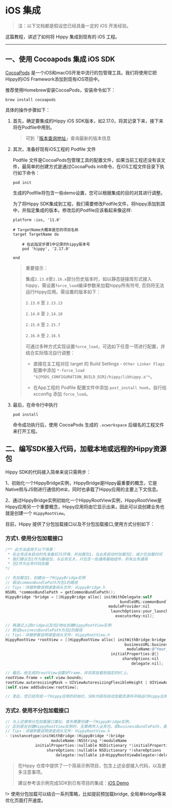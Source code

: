 # iOS 集成

> 注：以下文档都是假设您已经具备一定的 iOS 开发经验。

这篇教程，讲述了如何将 Hippy 集成到现有的 iOS 工程。

---

## 一、使用 Cocoapods 集成 iOS SDK

[CocoaPods](https://cocoapods.org/) 是一个iOS和macOS开发中流行的包管理工具。我们将使用它把Hippy的iOS Framework添加到现有iOS项目中。

推荐使用Homebrew安装CocoaPods，安装命令如下：

```shell
brew install cocoapods
```

具体的操作步骤如下：

1. 首先，确定要集成的Hippy iOS SDK版本，如2.17.0，将其记录下来，接下来将在Podfile中用到。

   > 可到「[版本查询地址](https://github.com/Tencent/Hippy/releases)」查询最新的版本信息

2. 其次，准备好现有iOS工程的 Podfile 文件

    Podfile 文件是CocoaPods包管理工具的配置文件，如果当前工程还没有该文件，最简单的创建方式是通过CocoaPods init命令，在iOS工程文件目录下执行如下命令：

    ```shell
    pod init
    ```

    生成的Podfile将包含一些demo设置，您可以根据集成的目的对其进行调整。

    为了将Hippy SDK集成到工程，我们需要修改Podfile文件，将hippy添加到其中，并指定集成的版本。修改后的Podfile应该看起来像这样:

    ```text
    platform :ios, '11.0'

    # TargetName大概率是您的项目名称
    target TargetName do

        # 在此指定步骤1中记录的hippy版本号
        pod 'hippy', '2.17.0'

    end
    ```

    > 重要提示：
    >
    > 集成`2.13.0`至`2.16.x`部分历史版本时，如以静态链接库形式接入hippy，需设置`force_load`编译参数来加载hippy所有符号, 否则将无法运行Hippy应用。需设置的版本如下：
    >
    > `2.13.0` 至 `2.13.13`
    >
    > `2.14.0` 至 `2.14.10`
    >
    > `2.15.0` 至 `2.15.7`
    >
    > `2.16.0` 至 `2.16.5`
    >
    > 可通过多种方式实现设置`force_load`，可选如下任意一项进行配置，并结合实际情况自行调整：
    >
    > * 直接在主工程对应 target 的 Build Settings - `Other Linker Flags` 配置中添加 `*-force_load "${PODS_CONFIGURATION_BUILD_DIR}/hippy/libhippy.a"*`。
    >
    > * 在App工程的 Podfile 配置文件中添加 `post_install hook`，自行给 xcconfig 添加 `force_load`。
    >

3. 最后，在命令行中执行

    ```shell
    pod install
    ```

    命令成功执行后，使用 CocoaPods 生成的 `.xcworkspace` 后缀名的工程文件来打开工程。

## 二、编写SDK接入代码，加载本地或远程的Hippy资源包

Hippy SDK的代码接入简单来说只需两步：

1、初始化一个HippyBridge实例，HippyBridge是Hippy最重要的概念，它是Native侧与JS侧进行通信的`桥梁`，同时也承载了Hippy应用的主要上下文信息。

2、通过HippyBridge实例初始化一个HippyRootView实例，HippyRootView是Hippy应用另一个重要概念，Hippy应用将由它显示出来，因此可以说创建业务也就是创建一个 `HippyRootView`。

目前，Hippy 提供了分包加载接口以及不分包加载接口,使用方式分别如下：

### 方式1. 使用分包加载接口

``` objectivec
/** 此方法适用于以下场景：
 * 在业务还未启动时先准备好JS环境，并加载包1，当业务启动时加载包2，减少包加载时间
 * 我们建议包1作为基础包，与业务无关，只包含一些通用基础组件，所有业务通用
 * 包2作为业务代码加载
*/

// 先加载包1，创建出一个HippyBridge实例
// 假设commonBundlePath为包1的路径
// Tips：详细参数说明请查阅头文件: HippyBridge.h
NSURL *commonBundlePath = getCommonBundlePath();
HippyBridge *bridge = [[HippyBridge alloc] initWithDelegate:self
                                                  bundleURL:commonBundlePath
                                             moduleProvider:nil
                                              launchOptions:your_launchOptions
                                                executorKey:nil];

// 再通过上述bridge以及包2地址创建HippyRootView实例
// 假设businessBundlePath为包2的路径
// Tips：详细参数说明请查阅头文件: HippyRootView.h
HippyRootView *rootView = [[HippyRootView alloc] initWithBridge:bridge
                                                    businessURL:businessBundlePath
                                                     moduleName:@"Your_Hippy_App_Name"
                                              initialProperties:@{}
                                                   shareOptions:nil
                                                       delegate:nil];

// 最后，给生成的rootView设置好frame，并将其挂载到指定的VC上。
rootView.frame = self.view.bounds;
rootView.autoresizingMask = UIViewAutoresizingFlexibleHeight | UIViewAutoresizingFlexibleWidth;
[self.view addSubview:rootView];

// 至此，您已经完成一个Hippy应用的初始化，SDK内部将自动加载资源并开始运行Hippy应用。
```

### 方式2. 使用不分包加载接口

``` objectivec
// 与上述使用分包加载接口类似，首先需要创建一个HippyBridge实例，
// 区别是在创建HippyRootView实例时，无需再传入业务包，即businessBundlePath，直接使用如下接口创建即可
// Tips：详细参数说明请查阅头文件: HippyRootView.h
- (instancetype)initWithBridge:(HippyBridge *)bridge
                    moduleName:(NSString *)moduleName
             initialProperties:(nullable NSDictionary *)initialProperties
                  shareOptions:(nullable NSDictionary *)shareOptions
                      delegate:(nullable id<HippyRootViewDelegate>)delegate;
```

> 在Hippy 仓库中提供了一个简易示例项目，包含上述全部接入代码，以及更多注意事项。
>
> 建议参考该示例完成SDK到已有项目的集成：[iOS Demo](https://github.com/Tencent/Hippy/tree/master/examples/ios-demo)
>

!> 使用分包加载可以结合一系列策略，比如提前预加载bridge, 全局单bridge等来优化页面打开速度。
